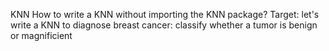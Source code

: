 KNN
How to write a KNN without importing the KNN package?
Target: let's write a KNN to diagnose breast cancer: classify whether a tumor is benign or magnificient
